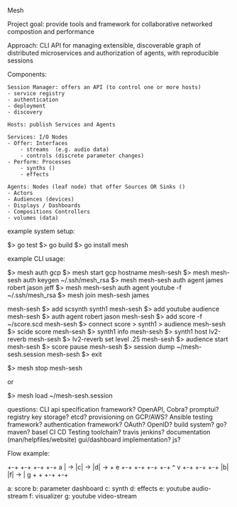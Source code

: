 Mesh 

Project goal:   provide tools and framework for collaborative networked compostion and performance

Approach:       CLI API for managing extensible, discoverable graph of distributed microservices
                and authorization of agents, with reproducible sessions 


Components:

    Session Manager: offers an API (to control one or more hosts)
    - service registry
    - authentication
    - deployment
    - discovery

    Hosts: publish Services and Agents

    Services: I/O Nodes
    - Offer: Interfaces
        - streams  (e.g. audio data)
        - controls (discrete parameter changes)
    - Perform: Processes
        - synths ()
        - effects

    Agents: Nodes (leaf node) that offer Sources OR Sinks ()
    - Actors
    - Audiences (devices)
    - Displays / Dashboards
    - Compositions Controllers
    - volumes (data)

example system setup:

$> go test
$> go build 
$> go install mesh

example CLI usage: 

$> mesh auth gcp
$> mesh start gcp hostname mesh-sesh 
$> mesh mesh-sesh auth keygen ~/.ssh/mesh_rsa
$> mesh mesh-sesh auth agent james robert jason jeff 
$> mesh mesh-sesh auth agent youtube -f ~/.ssh/mesh_rsa
$> mesh join mesh-sesh james

mesh-sesh $> add scsynth synth1
mesh-sesh $> add youtube audience
mesh-sesh $> auth agent robert jason 
mesh-sesh $> add score -f ~/score.scd 
mesh-sesh $> connect score > synth1 > audience
mesh-sesh $> scide score
mesh-sesh $> synth1 info
mesh-sesh $> synth1 host lv2-reverb 
mesh-sesh $> lv2-reverb set level .25
mesh-sesh $> audience start
mesh-sesh $> score pause
mesh-sesh $> session dump ~/mesh-sesh.session
mesh-sesh $> exit

$> mesh stop mesh-sesh

or

$> mesh load ~/mesh-sesh.session



questions:
    CLI api specification framework? OpenAPI, Cobra? promptui? 
    registry key storage? etcd?
    provisioning on GCP/AWS? Ansible
    testing framework? 
    authentication framework? OAuth? OpenID?
    build system? go? maven? basel
    CI CD Testing toolchain? travis jenkins?
    documentation (man/helpfiles/website) 
    gui/dashboard implementation? js?



Flow example:

+-+    +-+    +-+    +-+
a | -> |c| -> |d| -> + e
+-+    +-+    +-+    +-+
        ^      v
       +-+    +-+    +-+
       |b|    |f| -> | g
       + +    +-+    +-+

a: score
b: parameter dashboard
c: synth
d: effects
e: youtube audio-stream 
f: visualizer
g: youtube video-stream
